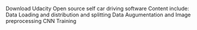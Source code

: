Download Udacity Open source self car driving software
Content include:
Data Loading and distribution and splitting
Data Augumentation and Image preprocessing
CNN Training
